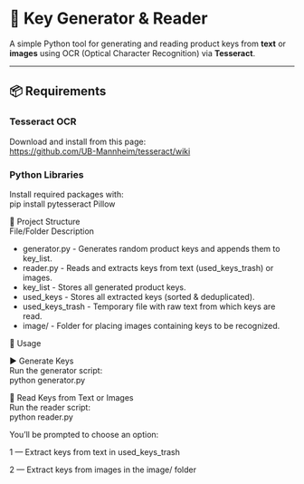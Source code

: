 # 🔑 Key Generator & Reader  

A simple Python tool for generating and reading product keys from **text** or **images** using OCR (Optical Character Recognition) via **Tesseract**.  

---  
## 📦 Requirements  

### Tesseract OCR  
Download and install from this page:  
https://github.com/UB-Mannheim/tesseract/wiki  

### Python Libraries  
Install required packages with:  
pip install pytesseract Pillow  

📁 Project Structure  
File/Folder Description  
- generator.py - Generates random product keys and appends them to key_list.  
- reader.py - Reads and extracts keys from text (used_keys_trash) or images.  
- key_list - Stores all generated product keys.  
- used_keys - Stores all extracted keys (sorted & deduplicated).  
- used_keys_trash - Temporary file with raw text from which keys are read.  
- image/ - Folder for placing images containing keys to be recognized.  

📌 Usage  

▶️ Generate Keys  
Run the generator script:  
python generator.py  

🧾 Read Keys from Text or Images  
Run the reader script:  
python reader.py  

You’ll be prompted to choose an option:  

1 — Extract keys from text in used_keys_trash  

2 — Extract keys from images in the image/ folder  
